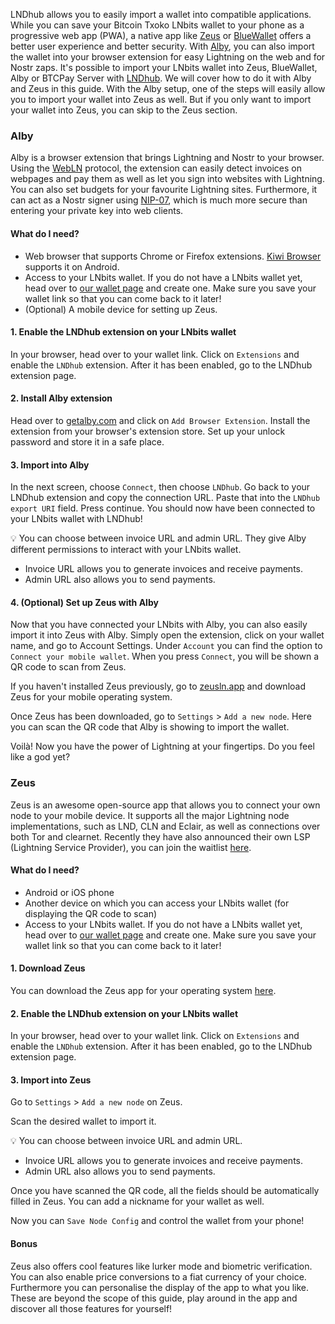 LNDhub allows you to easily import a wallet into compatible applications. While you can save your Bitcoin Txoko LNbits wallet to your phone as a progressive web app (PWA), a native app like [Zeus](https://zeusln.app/) or [BlueWallet](https://bluewallet.io/) offers a better user experience and better security. With [Alby](https://getalby.com/), you can also import the wallet into your browser extension for easy Lightning on the web and for Nostr zaps. It's possible to import your LNbits wallet into Zeus, BlueWallet, Alby or BTCPay Server with [LNDhub](https://github.com/BlueWallet/LndHub/tree/master). We will cover how to do it with Alby and Zeus in this guide. With the Alby setup, one of the steps will easily allow you to import your wallet into Zeus as well. But if you only want to import your wallet into Zeus, you can skip to the Zeus section. 
### Alby
Alby is a browser extension that brings Lightning and Nostr to your browser. Using the [WebLN](https://www.webln.dev/) protocol, the extension can easily detect invoices on webpages and pay them as well as let you sign into websites with Lightning. You can also set budgets for your favourite Lightning sites. Furthermore, it can act as a Nostr signer using [NIP-07](https://github.com/nostr-protocol/nips/blob/master/07.md), which is much more secure than entering your private key into web clients. 
#### What do I need? 
- Web browser that supports Chrome or Firefox extensions. [Kiwi Browser](https://kiwibrowser.com/) supports it on Android. 
- Access to your LNbits wallet. If you do not have a LNbits wallet yet, head over to [our wallet page](https://bitcointxoko.com) and create one. Make sure you save your wallet link so that you can come back to it later!
- (Optional) A mobile device for setting up Zeus. 
#### 1. Enable the LNDhub extension on your LNbits wallet
In your browser, head over to your wallet link. Click on `Extensions` and enable the `LNDhub` extension. After it has been enabled, go to the LNDhub extension page. 
#### 2. Install Alby extension
Head over to [getalby.com](https://getalby.com/) and click on `Add Browser Extension`. Install the extension from your browser's extension store. Set up your unlock password and store it in a safe place. 
#### 3. Import into Alby
In the next screen, choose `Connect`, then choose `LNDhub`. Go back to your LNDhub extension and copy the connection URL. Paste that into the `LNDhub export URI` field. Press continue. You should now have been connected to your LNbits wallet with LNDhub!

💡 You can choose between invoice URL and admin URL. They give Alby different permissions to interact with your LNbits wallet. 
- Invoice URL allows you to generate invoices and receive payments. 
- Admin URL also allows you to send payments. 
#### 4. (Optional) Set up Zeus with Alby
Now that you have connected your LNbits with Alby, you can also easily import it into Zeus with Alby. Simply open the extension, click on your wallet name, and go to Account Settings. Under ``Account`` you can find the option to `Connect your mobile wallet`. When you press `Connect`, you will be shown a QR code to scan from Zeus. 

If you haven't installed Zeus previously, go to [zeusln.app](https://zeusln.app/) and download Zeus for your mobile operating system. 

Once Zeus has been downloaded, go to `Settings` > `Add a new node`. Here you can scan the QR code that Alby is showing to import the wallet. 

Voilà! Now you have the power of Lightning at your fingertips. Do you feel like a god yet?

### Zeus
Zeus is an awesome open-source app that allows you to connect your own node to your mobile device. It supports all the major Lightning node implementations, such as LND, CLN and Eclair, as well as connections over both Tor and clearnet. Recently they have also announced their own LSP (Lightning Service Provider), you can join the waitlist [here](https://olympusln.com/). 
#### What do I need?
- Android or iOS phone
- Another device on which you can access your LNbits wallet (for displaying the QR code to scan)
- Access to your LNbits wallet. If you do not have a LNbits wallet yet, head over to [our wallet page](https://bitcointxoko.com) and create one. Make sure you save your wallet link so that you can come back to it later!
#### 1. Download Zeus
You can download the Zeus app for your operating system [here](https://zeusln.app/).
#### 2. Enable the LNDhub extension on your LNbits wallet
In your browser, head over to your wallet link. Click on `Extensions` and enable the `LNDhub` extension. After it has been enabled, go to the LNDhub extension page. 
#### 3. Import into Zeus
Go to `Settings` > `Add a new node` on Zeus.

Scan the desired wallet to import it. 

💡 You can choose between invoice URL and admin URL. 
- Invoice URL allows you to generate invoices and receive payments. 
- Admin URL also allows you to send payments. 

Once you have scanned the QR code, all the fields should be automatically filled in Zeus. You can add a nickname for your wallet as well. 

Now you can `Save Node Config` and control the wallet from your phone!
#### Bonus
Zeus also offers cool features like lurker mode and biometric verification. You can also enable price conversions to a fiat currency of your choice. Furthermore you can personalise the display of the app to what you like. These are beyond the scope of this guide, play around in the app and discover all those features for yourself!

